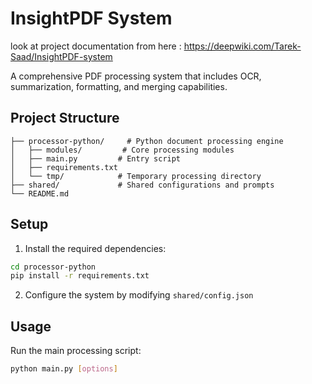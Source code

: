 # InsightPDF System

look at project documentation from here : https://deepwiki.com/Tarek-Saad/InsightPDF-system

A comprehensive PDF processing system that includes OCR, summarization, formatting, and merging capabilities.

## Project Structure

```
├── processor-python/     # Python document processing engine
│   ├── modules/         # Core processing modules
│   ├── main.py         # Entry script
│   ├── requirements.txt
│   └── tmp/            # Temporary processing directory
├── shared/             # Shared configurations and prompts
└── README.md
```

## Setup

1. Install the required dependencies:
```bash
cd processor-python
pip install -r requirements.txt
```

2. Configure the system by modifying `shared/config.json`

## Usage

Run the main processing script:
```bash
python main.py [options]
```
